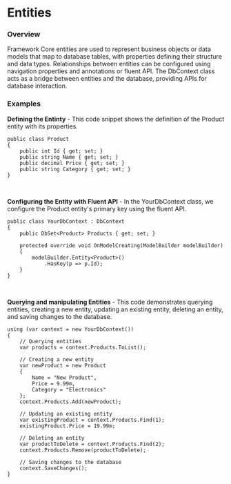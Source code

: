 # Entities

### Overview
Framework Core entities are used to represent business objects or data models that map to database tables, with properties defining their structure and data types. Relationships between entities can be configured using navigation properties and annotations or fluent API. The DbContext class acts as a bridge between entities and the database, providing APIs for database interaction.

### Examples

**Defining the Entinty** - This code snippet shows the definition of the Product entity with its properties.
```
public class Product
{
    public int Id { get; set; }
    public string Name { get; set; }
    public decimal Price { get; set; }
    public string Category { get; set; }
}
```
<br>

**Configuring the Entity with Fluent API** - In the YourDbContext class, we configure the Product entity's primary key using the fluent API.
```
public class YourDbContext : DbContext
{
    public DbSet<Product> Products { get; set; }

    protected override void OnModelCreating(ModelBuilder modelBuilder)
    {
        modelBuilder.Entity<Product>()
            .HasKey(p => p.Id);
    }
}

```
<br>

**Querying and manipulating Entities** - This code demonstrates querying entities, creating a new entity, updating an existing entity, deleting an entity, and saving changes to the database.

```
using (var context = new YourDbContext())
{
    // Querying entities
    var products = context.Products.ToList();

    // Creating a new entity
    var newProduct = new Product
    {
        Name = "New Product",
        Price = 9.99m,
        Category = "Electronics"
    };
    context.Products.Add(newProduct);

    // Updating an existing entity
    var existingProduct = context.Products.Find(1);
    existingProduct.Price = 19.99m;

    // Deleting an entity
    var productToDelete = context.Products.Find(2);
    context.Products.Remove(productToDelete);

    // Saving changes to the database
    context.SaveChanges();
}
```

